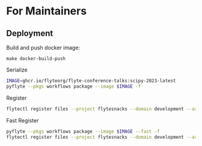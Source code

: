 # For Maintainers

## Deployment

Build and push docker image:

```
make docker-build-push
```

Serialize

```bash
IMAGE=ghcr.io/flyteorg/flyte-conference-talks:scipy-2023-latest
pyflyte --pkgs workflows package --image $IMAGE -f
```

Register

```bash
flytectl register files --project flytesnacks --domain development --archive flyte-package.tgz --version v3
```

Fast Register

```bash
pyflyte --pkgs workflows package --image $IMAGE --fast -f
flytectl register files --project flytesnacks --domain development --archive flyte-package.tgz --version v0-fast0
```

